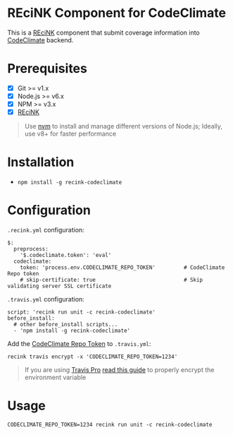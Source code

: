 REciNK Component for CodeClimate
================================

This is a [REciNK](https://github.com/MitocGroup/recink) component that submit
coverage information into [CodeClimate](https://codeclimate.com) backend.


# Prerequisites

- [x] Git >= v1.x
- [x] Node.js >= v6.x
- [x] NPM >= v3.x
- [x] [REciNK](https://github.com/MitocGroup/recink#installation)

> Use [nvm](https://github.com/creationix/nvm#installation) to install and
manage different versions of Node.js; Ideally, use v8+ for faster performance


# Installation

- `npm install -g recink-codeclimate`


# Configuration

`.recink.yml` configuration:

```
$:
  preprocess:
    '$.codeclimate.token': 'eval'
  codeclimate:
    token: 'process.env.CODECLIMATE_REPO_TOKEN'         # CodeClimate Repo token
    # skip-certificate: true                            # Skip validating server SSL certificate
```

`.travis.yml` configuration:

```
script: 'recink run unit -c recink-codeclimate'  
before_install:
  # other before_install scripts...
  - 'npm install -g recink-codeclimate'
```

Add the [CodeClimate Repo Token](https://docs.codeclimate.com/v1.0/docs/test-coverage-troubleshooting-tips#section--should-i-keep-my-test-coverage-token-secret-) to `.travis.yml`:

```
recink travis encrypt -x 'CODECLIMATE_REPO_TOKEN=1234'
```

> If you are using [Travis Pro](https://travis-ci.com/) [read this guide](https://github.com/MitocGroup/recink/blob/master/docs/guide.md#configuring-github-project) to properly encrypt the environment variable

# Usage

```
CODECLIMATE_REPO_TOKEN=1234 recink run unit -c recink-codeclimate
```
